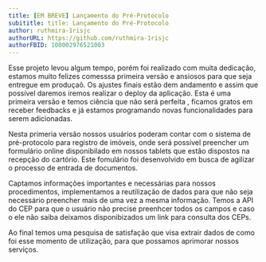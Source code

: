 ```yaml
---
title: [EM BREVE] Lançamento do Pré-Protocolo
subititle: title: Lançamento do Pré-Protocolo
author: ruthmira-1risjc
authorURL: https://github.com/ruthmira-1risjc
authorFBID: 100002976521003
---
```


Esse projeto levou algum tempo, porém foi realizado com muita dedicação, estamos muito felizes comesssa primeira versão e ansiosos para que seja entregue em produçaõ. Os ajustes finais estão dem andamento e assim que possível daremos iremos realizar o deploy da aplicação. Esta é uma primeira versão e temos ciência que não será perfeita , ficamos gratos em receber feedbacks e já estamos programando novas funcionalidades para serem adicionadas.

<!--truncate-->

Nesta primeria versão nossos usuários poderam contar com o sistema de pré-protocolo para registro de imóveis, onde será possível preencher um formulário online disponibilado em nossos tablets que estão dispostos na recepção do cartório.
Este fomulário foi desenvolvido em busca de agilizar o processo de entrada de documentos. 

Captamos informações importantes e necessárias para nossos procedimentos, implementamos a reutilização de dados para que não seja necessário preencher mais de uma vez a mesma informação. Temos a API do CEP para que o usuário não precise preenhcer todos os campos e caso o ele não saiba deixamos disponibizados um link para consulta dos CEPs.

Ao final temos uma pesquisa de satisfação que visa extrair dados de como foi esse momento de utilização, para que possamos aprimorar nossos serviços.